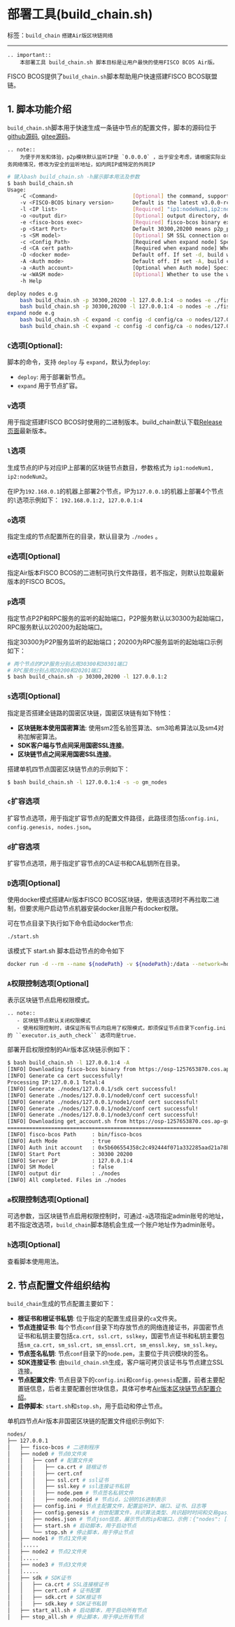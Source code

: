 # 部署工具(build_chain.sh)

标签：``build_chain`` ``搭建Air版区块链网络``

----

```eval_rst
.. important::
    本部署工具 build_chain.sh 脚本目标是让用户最快的使用FISCO BCOS Air版。
```

FISCO BCOS提供了`build_chain.sh`脚本帮助用户快速搭建FISCO BCOS联盟链。

## 1. 脚本功能介绍

`build_chain.sh`脚本用于快速生成一条链中节点的配置文件，脚本的源码位于[github源码](https://github.com/FISCO-BCOS/FISCO-BCOS/blob/release-3.1.0/tools/BcosAirBuilder/build_chain.sh), [gitee源码](https://gitee.com/FISCO-BCOS/FISCO-BCOS/blob/release-3.1.0/tools/BcosAirBuilder/build_chain.sh)。

```eval_rst
.. note::
    为便于开发和体验，p2p模块默认监听IP是 `0.0.0.0` ，出于安全考虑，请根据实际业务网络情况，修改为安全的监听地址，如内网IP或特定的外网IP
```

```bash
# 键入bash build_chain.sh -h展示脚本用法及参数
$ bash build_chain.sh
Usage:
    -C <Command>                        [Optional] the command, support 'deploy' and 'expand' now, default is deploy
    -v <FISCO-BCOS binary version>      Default is the latest v3.0.0-rc1
    -l <IP list>                        [Required] "ip1:nodeNum1,ip2:nodeNum2" e.g:"192.168.0.1:2,192.168.0.2:3"
    -o <output dir>                     [Optional] output directory, default ./nodes
    -e <fisco-bcos exec>                [Required] fisco-bcos binary exec
    -p <Start Port>                     Default 30300,20200 means p2p_port start from 30300, rpc_port from 20200
    -s <SM model>                       [Optional] SM SSL connection or not, default is false
    -c <Config Path>                    [Required when expand node] Specify the path of the expanded node config.ini, config.genesis and p2p connection file nodes.json
    -d <CA cert path>                   [Required when expand node] When expanding the node, specify the path where the CA certificate and private key are located
    -D <docker mode>                    Default off. If set -d, build with docker
    -A <Auth mode>                      Default off. If set -A, build chain with auth, and generate admin account.
    -a <Auth account>                   [Optional when Auth mode] Specify the admin account address.
    -w <WASM mode>                      [Optional] Whether to use the wasm virtual machine engine, default is false
    -h Help

deploy nodes e.g
    bash build_chain.sh -p 30300,20200 -l 127.0.0.1:4 -o nodes -e ./fisco-bcos
    bash build_chain.sh -p 30300,20200 -l 127.0.0.1:4 -o nodes -e ./fisco-bcos -s
expand node e.g
    bash build_chain.sh -C expand -c config -d config/ca -o nodes/127.0.0.1/node5 -e ./fisco-bcos
    bash build_chain.sh -C expand -c config -d config/ca -o nodes/127.0.0.1/node5 -e ./fisco-bcos -s
```


### **`C`选项[**Optional**]:**

脚本的命令，支持 `deploy` 与 `expand`，默认为`deploy`:
- `deploy`: 用于部署新节点。
- `expand` 用于节点扩容。

### **`v`选项**

用于指定搭建FISCO BCOS时使用的二进制版本。build_chain默认下载[Release页面](https://github.com/FISCO-BCOS/FISCO-BCOS/releases)最新版本。

### **`l`选项**

生成节点的IP与对应IP上部署的区块链节点数目，参数格式为 `ip1:nodeNum1, ip2:nodeNum2`。

在IP为`192.168.0.1`的机器上部署2个节点，IP为`127.0.0.1`的机器上部署4个节点的`l`选项示例如下：
`192.168.0.1:2, 127.0.0.1:4`

### **`o`选项**

指定生成的节点配置所在的目录，默认目录为 `./nodes` 。

### **`e`选项[**Optional**]**

指定Air版本FISCO BCOS的二进制可执行文件路径，若不指定，则默认拉取最新版本的FISCO BCOS。

### **`p`选项**

指定节点P2P和RPC服务的监听的起始端口，P2P服务默认以30300为起始端口，RPC服务默认以20200为起始端口。

指定30300为P2P服务监听的起始端口；20200为RPC服务监听的起始端口示例如下：

```bash
# 两个节点的P2P服务分别占用30300和30301端口
# RPC服务分别占用20200和20201端口
$ bash build_chain.sh -p 30300,20200 -l 127.0.0.1:2
```

### **`s`选项[**Optional**]**

指定是否搭建全链路的国密区块链，国密区块链有如下特性：

- **区块链账本使用国密算法**: 使用sm2签名验签算法、sm3哈希算法以及sm4对称加解密算法。
- **SDK客户端与节点间采用国密SSL连接**。
- **区块链节点之间采用国密SSL连接**。

搭建单机四节点国密区块链节点的示例如下：
```bash
$ bash build_chain.sh -l 127.0.0.1:4 -s -o gm_nodes
```

### **`c`扩容选项**

扩容节点选项，用于指定扩容节点的配置文件路径，此路径须包括`config.ini, config.genesis, nodes.json`。


### **`d`扩容选项**

扩容节点选项，用于指定扩容节点的CA证书和CA私钥所在目录。
### **`D`选项[**Optional**]**

使用docker模式搭建Air版本FISCO BCOS区块链，使用该选项时不再拉取二进制，但要求用户启动节点机器安装docker且账户有docker权限。

可在节点目录下执行如下命令启动docker节点:

```bash
./start.sh
```

该模式下 start.sh 脚本启动节点的命令如下

```bash
docker run -d --rm --name ${nodePath} -v ${nodePath}:/data --network=host -w=/data fiscoorg/fiscobcos:v3.0.0-rc1 -c config.ini -g config.genesis
```

### **`A`权限控制选项[**Optional**]**

表示区块链节点启用权限模式。

```eval_rst
.. note::
   - 区块链节点默认关闭权限模式
   - 使用权限控制时，请保证所有节点均启用了权限模式，即须保证节点目录下config.ini的 ``executor.is_auth_check`` 选项均是true.
```

部署开启权限控制的Air版本区块链示例如下：

```bash
$ bash build_chain.sh -l 127.0.0.1:4 -A
[INFO] Downloading fisco-bcos binary from https://osp-1257653870.cos.ap-guangzhou.myqcloud.com/FISCO-BCOS/FISCO-BCOS/releases/v3.0.0-rc1/fisco-bcos-macOS-x86_64.tar.gz ...
[INFO] Generate ca cert successfully!
Processing IP:127.0.0.1 Total:4
[INFO] Generate ./nodes/127.0.0.1/sdk cert successful!
[INFO] Generate ./nodes/127.0.0.1/node0/conf cert successful!
[INFO] Generate ./nodes/127.0.0.1/node1/conf cert successful!
[INFO] Generate ./nodes/127.0.0.1/node2/conf cert successful!
[INFO] Generate ./nodes/127.0.0.1/node3/conf cert successful!
[INFO] Downloading get_account.sh from https://osp-1257653870.cos.ap-guangzhou.myqcloud.com/FISCO-BCOS/FISCO-BCOS/tools/get_account.sh...
==============================================================
[INFO] fisco-bcos Path     : bin/fisco-bcos
[INFO] Auth Mode           : true
[INFO] Auth init account   : 0x5b606554358c2c492444f071a332285aad21a78b
[INFO] Start Port          : 30300 20200
[INFO] Server IP           : 127.0.0.1:4
[INFO] SM Model            : false
[INFO] output dir          : ./nodes
[INFO] All completed. Files in ./nodes
```

### **`a`权限控制选项[**Optional**]**

可选参数，当区块链节点启用权限控制时，可通过`-a`选项指定admin账号的地址，若不指定改选项，`build_chain`脚本随机会生成一个账户地址作为admin账号。

### **`h`选项[**Optional**]**

查看脚本使用用法。

## 2. 节点配置文件组织结构

`build_chain`生成的节点配置主要如下：

- **根证书和根证书私钥**: 位于指定的配置生成目录的`ca`文件夹。
- **节点连接证书**: 每个节点`conf`目录下均存放节点的网络连接证书，非国密节点证书和私钥主要包括`ca.crt, ssl.crt, sslkey`，国密节点证书和私钥主要包括`sm_ca.crt, sm_ssl.crt, sm_enssl.crt, sm_enssl.key, sm_ssl.key`。
- **节点签名私钥**: 节点`conf`目录下的`node.pem`，主要位于共识模块的签名。
- **SDK连接证书**: 由`build_chain.sh`生成，客户端可拷贝该证书与节点建立SSL连接。
- **节点配置文件**: 节点目录下的`config.ini`和`config.genesis`配置，前者主要配置链信息，后者主要配置创世块信息，具体可参考[Air版本区块链节点配置介绍](./config.md)。
- **启停脚本**: `start.sh`和`stop.sh`，用于启动和停止节点。

单机四节点Air版本非国密区块链的配置文件组织示例如下:

```bash
nodes/
├── 127.0.0.1
│   ├── fisco-bcos # 二进制程序
│   ├── node0 # 节点0文件夹
│   │   ├── conf # 配置文件夹
│   │   │   ├── ca.crt # 链根证书
│   │   │   ├── cert.cnf
│   │   │   ├── ssl.crt # ssl证书
│   │   │   ├── ssl.key # ssl连接证书私钥
│   │   │   ├── node.pem # 节点签名私钥文件
│   │   │   ├── node.nodeid # 节点id，公钥的16进制表示
│   │   ├── config.ini # 节点主配置文件，配置监听IP、端口、证书、日志等
│   │   ├── config.genesis # 创世配置文件，共识算法类型、共识超时时间和交易gas限制等
│   │   ├── nodes.json # 节点json信息，展示节点的ip和端口，示例：{"nodes": [127.0.0.1:30300]}
│   │   ├── start.sh # 启动脚本，用于启动节点
│   │   └── stop.sh # 停止脚本，用于停止节点
│   ├── node1 # 节点1文件夹
│   │.....
│   ├── node2 # 节点2文件夹
│   │.....
│   ├── node3 # 节点3文件夹
│   │.....
│   ├── sdk # SDK证书
│   │   ├── ca.crt # SSL连接根证书
│   │   ├── cert.cnf # 证书配置
│   │   ├── sdk.crt # SDK根证书
│   │   ├── sdk.key # SDK证书私钥
│   ├── start_all.sh # 启动脚本，用于启动所有节点
│   ├── stop_all.sh # 停止脚本，用于停止所有节点
```